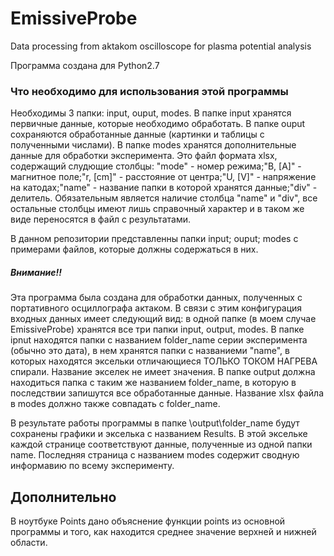 # EmissiveProbe
Data processing from aktakom oscilloscope for plasma potential analysis

Программа создана для Python2.7
### Что необходимо для использования этой программы
Необходимы 3 папки: input, ouput, modes.
В папке input хранятся первичные данные, которые необходимо обработать.
В папке ouput сохраняются обработанные данные (картинки и таблицы с полученными числами).
В папке modes хранятся дополнительные данные для обработки эксперимента. Это файл формата xlsx, содержащий слудющие столбцы: "mode" - номер режима;"B, [A]" - магнитное поле;"r, [cm]" - расстояние от центра;"U, [V]" - напряжение на катодах;"name" - название папки в которой хранятся данные;"div" - делитель. Обязательным является наличие столбца "name" и "div", все остальные столбцы имеют лишь справочный характер и в таком же виде переносятся в файл с результатами.

В данном репозитории представленны папки input; ouput; modes с примерами файлов, которые должны содержаться в них.
##### Внимание!!
Эта программа была создана для обработки данных, полученных с портативного осциллографа актаком. В связи с этим конфигурация входных данных имеет следующий вид: в одной папке (в моем случае EmissiveProbe) хранятся все три папки input, output, modes. В папке ipnut находятся папки с названием folder_name серии эксперимента (обычно это дата), в нем хранятся папки с названиеми "name", в которых находятся эксельки отличающиеся ТОЛЬКО ТОКОМ НАГРЕВА спирали. Название экселек не имеет значения. В папке output должна находиться папка с таким же названием folder_name, в которую в последствии запишутся все обработанные данные. Название xlsx файла в modes должно также совпадать с folder_name.

В результате работы программы в папке \output\folder_name будут сохранены графики и экселька с названием Results. В этой эксельке каждой странице соответствуют данные, полученные из одной папки name. Последняя страница с названием modes содержит сводную информавию по всему эксперименту.

## Дополнительно
В ноутбуке Points дано объяснение функции points из основной программы и того, как находится среднее значение верхней и нижней области.

